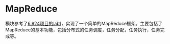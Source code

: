 # MapReduce
模块参考了[6.824项目的lab1](https://pdos.csail.mit.edu/6.824/labs/lab-mr.html)，实现了一个简单的MapReduce框架。主要包括了MapReduce的基本功能，包括分布式的任务调度，任务分配，任务执行，任务完成等。